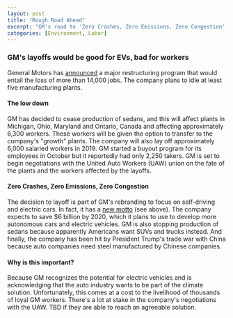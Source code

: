 ```yaml
---
layout: post
title: "Rough Road Ahead"
excerpt: "GM's road to 'Zero Crashes, Zero Emissions, Zero Congestion'."
categories: [Environment, Labor]
---
```


### GM's layoffs would be good for EVs, bad for workers

General Motors has <a href="https://www.detroitnews.com/story/business/autos/general-motors/2018/11/25/general-motors-planning-oshawa-ontario-plant-closure/38606867/" target="_blank">announced</a> a major restructuring program that would entail the loss of more than 14,000 jobs. The company plans to idle at least five manufacturing plants.

#### The low down

GM has decided to cease production of sedans, and this will affect plants in Michigan, Ohio, Maryland and Ontario, Canada and affecting approximately 6,300 workers. These workers will be given the option to transfer to the company's "growth" plants. The company will also lay off approximately 6,000 salaried workers in 2019. GM started a buyout program for its employees in October but it reportedly had only 2,250 takers. GM is set to begin negotiations with the United Auto Workers (UAW) union on the fate of the plants and the workers affected by the layoffs.

#### Zero Crashes, Zero Emissions, Zero Congestion

The decision to layoff is part of GM's rebranding to focus on self-driving and electric cars. In fact, it has a <a href="https://www.cnn.com/2018/11/26/business/gm-oshawa-plant/index.html" target="_blank">new motto</a> (see above). The company expects to save $6 billion by 2020, which it plans to use to develop more autonomous cars and electric vehicles. GM is also stopping production of sedans because apparently Americans want SUVs and trucks instead. And finally, the company has been hit by President Trump's trade war with China because auto companies need steel manufactured by Chinese companies.

#### Why is this important?

Because GM recognizes the potential for electric vehicles and is acknowledging that the auto industry wants to be part of the climate solution. Unfortunately, this comes at a cost to the livelihood of thousands of loyal GM workers. There's a lot at stake in the company's negotiations with the UAW. TBD if they are able to reach an agreeable solution.
